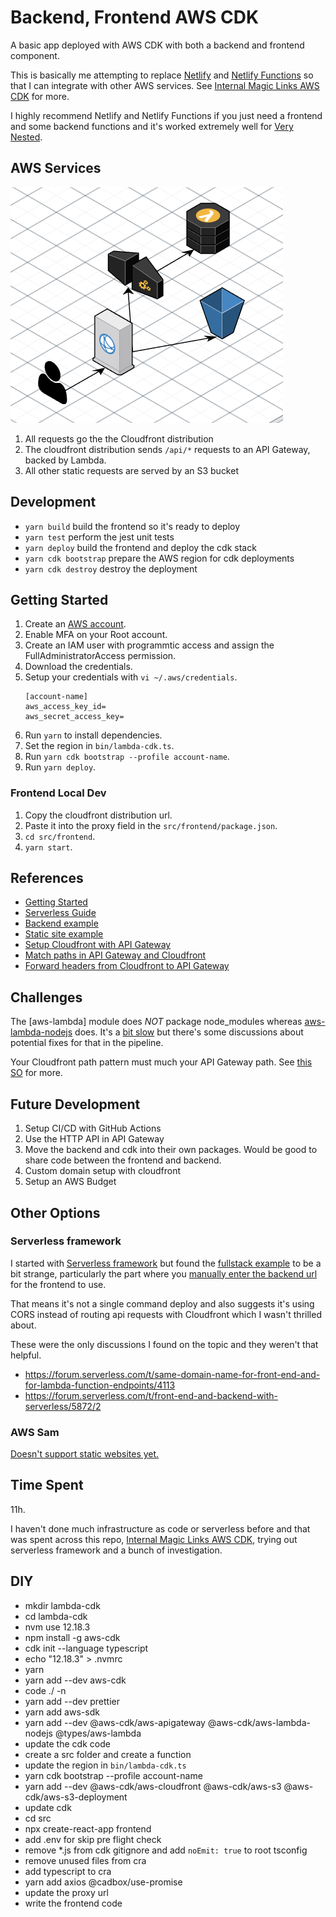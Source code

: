 # Backend, Frontend AWS CDK

A basic app deployed with AWS CDK with both a backend and frontend component.

This is basically me attempting to replace [Netlify](https://www.netlify.com/) and [Netlify Functions](https://www.netlify.com/products/functions/) so that I can integrate with other AWS services. See [Internal Magic Links AWS CDK](https://github.com/cadbox1/internal-magic-links-aws-cdk) for more.

I highly recommend Netlify and Netlify Functions if you just need a frontend and some backend functions and it's worked extremely well for [Very Nested](https://github.com/cadbox1/very-nested).

## AWS Services

![Diagram](./docs/cloudcraft.png)

1. All requests go the the Cloudfront distribution
1. The cloudfront distribution sends `/api/*` requests to an API Gateway, backed by Lambda.
1. All other static requests are served by an S3 bucket

## Development

 * `yarn build`         build the frontend so it's ready to deploy
 * `yarn test`          perform the jest unit tests
 * `yarn deploy`        build the frontend and deploy the cdk stack
 * `yarn cdk bootstrap` prepare the AWS region for cdk deployments
 * `yarn cdk destroy`   destroy the deployment

## Getting Started
1. Create an [AWS account](https://aws.amazon.com/).
1. Enable MFA on your Root account.
1. Create an IAM user with programmtic access and assign the FullAdministratorAccess permission.
1. Download the credentials.
1. Setup your credentials with `vi ~/.aws/credentials`.
    ```
    [account-name]
    aws_access_key_id=
    aws_secret_access_key=
    ```
1. Run `yarn` to install dependencies.
1. Set the region in `bin/lambda-cdk.ts`.
1. Run `yarn cdk bootstrap --profile account-name`.
1. Run `yarn deploy`.

### Frontend Local Dev
1. Copy the cloudfront distribution url.
1. Paste it into the proxy field in the `src/frontend/package.json`.
1. `cd src/frontend`.
1. `yarn start`.

## References

- [Getting Started](https://docs.aws.amazon.com/cdk/latest/guide/getting_started.html)
- [Serverless Guide](https://docs.aws.amazon.com/cdk/latest/guide/serverless_example.html)
- [Backend example](https://github.com/aws-samples/aws-cdk-examples/tree/master/typescript/api-cors-lambda-crud-dynamodb)
- [Static site example](https://github.com/aws-samples/aws-cdk-examples/tree/master/typescript/static-site)
- [Setup Cloudfront with API Gateway](https://stackoverflow.com/a/57467656/728602)
- [Match paths in API Gateway and Cloudfront](https://stackoverflow.com/questions/32825413/how-do-you-add-cloudfront-in-front-of-api-gateway/53804396#53804396)
- [Forward headers from Cloudfront to API Gateway](https://stackoverflow.com/questions/47366993/missing-authentication-token-error-with-cloudfront-api-gateway/47380572#47380572)


## Challenges
The [aws-lambda] module does *NOT* package node_modules whereas [aws-lambda-nodejs](https://docs.aws.amazon.com/cdk/api/latest/docs/aws-lambda-nodejs-readme.html) does. It's a [bit slow](https://github.com/aws/aws-cdk/issues/9120) but there's some discussions about potential fixes for that in the pipeline.

Your Cloudfront path pattern must much your API Gateway path. See [this SO](https://stackoverflow.com/questions/32825413/how-do-you-add-cloudfront-in-front-of-api-gateway/53804396#53804396) for more.

## Future Development
1. Setup CI/CD with GitHub Actions
1. Use the HTTP API in API Gateway
1. Move the backend and cdk into their own packages. Would be good to share code between the frontend and backend.
1. Custom domain setup with cloudfront
1. Setup an AWS Budget

## Other Options
### Serverless framework
I started with [Serverless framework](https://serverless.com/) but found the [fullstack example](https://github.com/serverless/examples/tree/master/aws-node-fullstack) to be a bit strange, particularly the part where you [manually enter the backend url](https://serverless.com/) for the frontend to use.

That means it's not a single command deploy and also suggests it's using CORS instead of routing api requests with Cloudfront which I wasn't thrilled about.

These were the only discussions I found on the topic and they weren't that helpful.
- https://forum.serverless.com/t/same-domain-name-for-front-end-and-for-lambda-function-endpoints/4113
- https://forum.serverless.com/t/front-end-and-backend-with-serverless/5872/2


### AWS Sam

[Doesn't support static websites yet.](https://github.com/awslabs/serverless-application-model/issues/624)


## Time Spent

11h.

I haven't done much infrastructure as code or serverless before and that was spent across this repo, [Internal Magic Links AWS CDK](https://github.com/cadbox1/internal-magic-links-aws-cdk), trying out serverless framework and a bunch of investigation.

## DIY

- mkdir lambda-cdk
- cd lambda-cdk
- nvm use 12.18.3
- npm install -g aws-cdk
- cdk init --language typescript
- echo "12.18.3" > .nvmrc
- yarn
- yarn add --dev aws-cdk
- code ./ -n
- yarn add --dev prettier
- yarn add aws-sdk
- yarn add --dev @aws-cdk/aws-apigateway @aws-cdk/aws-lambda-nodejs @types/aws-lambda
- update the cdk code
- create a src folder and create a function
- update the region in `bin/lambda-cdk.ts`
- yarn cdk bootstrap --profile account-name
- yarn add --dev @aws-cdk/aws-cloudfront @aws-cdk/aws-s3 @aws-cdk/aws-s3-deployment
- update cdk
- cd src
- npx create-react-app frontend
- add .env for skip pre flight check
- remove *.js from cdk gitignore and add `noEmit: true` to root tsconfig
- remove unused files from cra
- add typescript to cra
- yarn add axios @cadbox/use-promise
- update the proxy url
- write the frontend code


